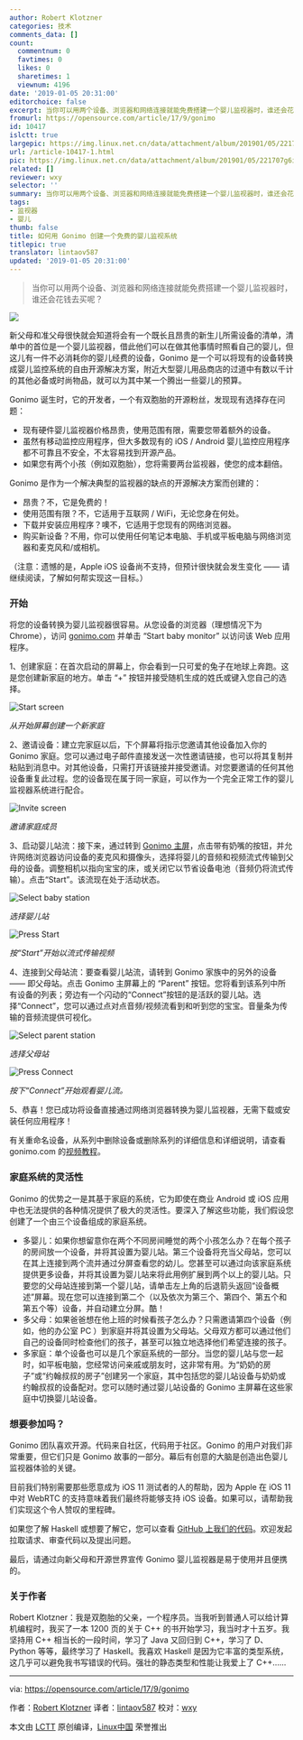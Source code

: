 ```yaml
---
author: Robert Klotzner
categories: 技术
comments_data: []
count:
  commentnum: 0
  favtimes: 0
  likes: 0
  sharetimes: 1
  viewnum: 4196
date: '2019-01-05 20:31:00'
editorchoice: false
excerpt: 当你可以用两个设备、浏览器和网络连接就能免费搭建一个婴儿监视器时，谁还会花钱去买呢？
fromurl: https://opensource.com/article/17/9/gonimo
id: 10417
islctt: true
largepic: https://img.linux.net.cn/data/attachment/album/201901/05/221707g6iiwkkuduntd5ai.jpg
url: /article-10417-1.html
pic: https://img.linux.net.cn/data/attachment/album/201901/05/221707g6iiwkkuduntd5ai.jpg.thumb.jpg
related: []
reviewer: wxy
selector: ''
summary: 当你可以用两个设备、浏览器和网络连接就能免费搭建一个婴儿监视器时，谁还会花钱去买呢？
tags:
- 监视器
- 婴儿
thumb: false
title: 如何用 Gonimo 创建一个免费的婴儿监视系统
titlepic: true
translator: lintaov587
updated: '2019-01-05 20:31:00'
---
```



> 
> 当你可以用两个设备、浏览器和网络连接就能免费搭建一个婴儿监视器时，谁还会花钱去买呢？
> 
> 
> 


![](/data/attachment/album/201901/05/221707g6iiwkkuduntd5ai.jpg)


新父母和准父母很快就会知道将会有一个既长且昂贵的新生儿所需设备的清单，清单中的首位是一个婴儿监视器，借此他们可以在做其他事情时照看自己的婴儿，但这儿有一件不必消耗你的婴儿经费的设备，Gonimo 是一个可以将现有的设备转换成婴儿监控系统的自由开源解决方案，附近大型婴儿用品商店的过道中有数以千计的其他必备或时尚物品，就可以为其中某一个腾出一些婴儿的预算。


Gonimo 诞生时，它的开发者，一个有双胞胎的开源粉丝，发现现有选择存在问题：


* 现有硬件婴儿监视器价格昂贵，使用范围有限，需要您带着额外的设备。
* 虽然有移动监控应用程序，但大多数现有的 iOS / Android 婴儿监控应用程序都不可靠且不安全，不太容易找到开源产品。
* 如果您有两个小孩（例如双胞胎），您将需要两台监视器，使您的成本翻倍。


Gonimo 是作为一个解决典型的监视器的缺点的开源解决方案而创建的：


* 昂贵？不，它是免费的！
* 使用范围有限？不，它适用于互联网 / WiFi，无论您身在何处。
* 下载并安装应用程序？噢不，它适用于您现有的网络浏览器。
* 购买新设备？不用，你可以使用任何笔记本电脑、手机或平板电脑与网络浏览器和麦克风和/或相机。


（注意：遗憾的是，Apple iOS 设备尚不支持，但预计很快就会发生变化 —— 请继续阅读，了解如何帮实现这一目标。）


### 开始


将您的设备转换为婴儿监视器很容易。从您设备的浏览器（理想情况下为 Chrome），访问 [gonimo.com](https://gonimo.com/) 并单击 “Start baby monitor” 以访问该 Web 应用程序。


1、创建家庭：在首次启动的屏幕上，你会看到一只可爱的兔子在地球上奔跑。这是您创建新家庭的地方。单击 “+” 按钮并接受随机生成的姓氏或键入您自己的选择。


![Start screen](/data/attachment/album/201901/05/203202vnf9bpr29fxnbpqb.png "Start screen")


*从开始屏幕创建一个新家庭*


2、邀请设备：建立完家庭以后，下个屏幕将指示您邀请其他设备加入你的 Gonimo 家庭。您可以通过电子邮件直接发送一次性邀请链接，也可以将其复制并粘贴到消息中。对其他设备，只需打开该链接并接受邀请。对您要邀请的任何其他设备重复此过程。您的设备现在属于同一家庭，可以作为一个完全正常工作的婴儿监视器系统进行配合。


![Invite screen](/data/attachment/album/201901/05/203204d0lhtt506nfowdxz.png "Invite screen")


*邀请家庭成员*


3、启动婴儿站流：接下来，通过转到 [Gonimo 主屏](https://app.gonimo.com/)，点击带有奶嘴的按钮，并允许网络浏览器访问设备的麦克风和摄像头，选择将婴儿的音频和视频流式传输到父母的设备。调整相机以指向宝宝的床，或关闭它以节省设备电池（音频仍将流式传输）。点击“Start”。该流现在处于活动状态。


![Select baby station](/data/attachment/album/201901/05/203205iydnon5zbl7o9n7o.png "Select baby station")


*选择婴儿站*


![Press Start](/data/attachment/album/201901/05/203209dxii7ehzmi9pmimm.png "Press Start")


*按“Start”开始以流式传输视频*


4、连接到父母站流：要查看婴儿站流，请转到 Gonimo 家族中的另外的设备 —— 即父母站。点击 Gonimo 主屏幕上的 “Parent” 按钮。您将看到该系列中所有设备的列表；旁边有一个闪动的“Connect”按钮的是活跃的婴儿站。选择“Connect”，您可以通过点对点音频/视频流看到和听到您的宝宝。音量条为传输的音频流提供可视化。


![Select parent station](/data/attachment/album/201901/05/203210ybdbbipjbifj3ybf.png "Select parent station")


*选择父母站*


![Press Connect](/data/attachment/album/201901/05/203211vryczgg6rq6zqw6w.png "Press Connect")


*按下“Connect”开始观看婴儿流。*


5、恭喜！您已成功将设备直接通过网络浏览器转换为婴儿监视器，无需下载或安装任何应用程序！


有关重命名设备，从系列中删除设备或删除系列的详细信息和详细说明，请查看 gonimo.com 的[视频教程](https://gonimo.com/index.php#intro)。


### 家庭系统的灵活性


Gonimo 的优势之一是其基于家庭的系统，它为即使在商业 Android 或 iOS 应用中也无法提供的各种情况提供了极大的灵活性。要深入了解这些功能，我们假设您创建了一个由三个设备组成的家庭系统。


* 多婴儿：如果你想留意你在两个不同房间睡觉的两个小孩怎么办？在每个孩子的房间放一个设备，并将其设置为婴儿站。第三个设备将充当父母站，您可以在其上连接到两个流并通过分屏查看您的幼儿。您甚至可以通过向该家庭系统提供更多设备，并将其设置为婴儿站来将此用例扩展到两个以上的婴儿站。只要您的父母站连接到第一个婴儿站，请单击左上角的后退箭头返回“设备概述”屏幕。现在您可以连接到第二个（以及依次为第三个、第四个、第五个和第五个等）设备，并自动建立分屏。酷！
* 多父母：如果爸爸想在他上班的时候看孩子怎么办？只需邀请第四个设备（例如，他的办公室 PC ）到家庭并将其设置为父母站。父母双方都可以通过他们自己的设备同时检查他们的孩子，甚至可以独立地选择他们希望连接的孩子。
* 多家庭：单个设备也可以是几个家庭系统的一部分。当您的婴儿站与您一起时，如平板电脑，您经常访问亲戚或朋友时，这非常有用。为“奶奶的房子”或“约翰叔叔的房子”创建另一个家庭，其中包括您的婴儿站设备与奶奶或约翰叔叔的设备配对。您可以随时通过婴儿站设备的 Gonimo 主屏幕在这些家庭中切换婴儿站设备。


### 想要参加吗？


Gonimo 团队喜欢开源。代码来自社区，代码用于社区。Gonimo 的用户对我们非常重要，但它们只是 Gonimo 故事的一部分。幕后有创意的大脑是创造出色婴儿监视器体验的关键。


目前我们特别需要那些愿意成为 iOS 11 测试者的人的帮助，因为 Apple 在 iOS 11 中对 WebRTC 的支持意味着我们最终将能够支持 iOS 设备。如果可以，请帮助我们实现这个令人赞叹的里程碑。


如果您了解 Haskell 或想要了解它，您可以查看 [GitHub 上我们的代码](https://github.com/gonimo/gonimo)。欢迎发起拉取请求、审查代码以及提出问题。


最后，请通过向新父母和开源世界宣传 Gonimo 婴儿监视器是易于使用并且便携的。


### 关于作者


Robert Klotzner：我是双胞胎的父亲，一个程序员。当我听到普通人可以给计算机编程时，我买了一本 1200 页的关于 C++ 的书开始学习，我当时才十五岁。我坚持用 C++ 相当长的一段时间，学习了 Java 又回归到 C++，学习了 D、Python 等等，最终学习了 Haskell。我喜欢 Haskell 是因为它丰富的类型系统，这几乎可以避免我书写错误的代码。强壮的静态类型和性能让我爱上了 C++……




---


via: <https://opensource.com/article/17/9/gonimo>


作者：[Robert Klotzner](https://opensource.com/users/robert-klotzner) 译者：[lintaov587](https://github.com/lintaov587) 校对：[wxy](https://github.com/wxy)


本文由 [LCTT](https://github.com/LCTT/TranslateProject) 原创编译，[Linux中国](https://linux.cn/) 荣誉推出
